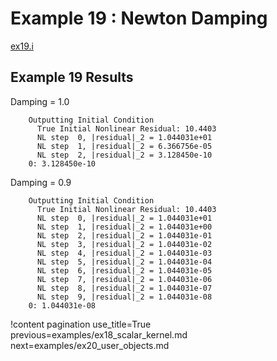 # Example 19 : Newton Damping

[ex19.i](https://github.com/idaholab/moose/blob/devel/examples/ex19_dampers/ex19.i)



## Example 19 Results

Damping = 1.0

```text
    Outputting Initial Condition
      True Initial Nonlinear Residual: 10.4403
      NL step  0, |residual|_2 = 1.044031e+01
      NL step  1, |residual|_2 = 6.366756e-05
      NL step  2, |residual|_2 = 3.128450e-10
    0: 3.128450e-10
```

Damping = 0.9

```text
    Outputting Initial Condition
      True Initial Nonlinear Residual: 10.4403
      NL step  0, |residual|_2 = 1.044031e+01
      NL step  1, |residual|_2 = 1.044031e+00
      NL step  2, |residual|_2 = 1.044031e-01
      NL step  3, |residual|_2 = 1.044031e-02
      NL step  4, |residual|_2 = 1.044031e-03
      NL step  5, |residual|_2 = 1.044031e-04
      NL step  6, |residual|_2 = 1.044031e-05
      NL step  7, |residual|_2 = 1.044031e-06
      NL step  8, |residual|_2 = 1.044031e-07
      NL step  9, |residual|_2 = 1.044031e-08
    0: 1.044031e-08
```

!content pagination use_title=True
                    previous=examples/ex18_scalar_kernel.md
                    next=examples/ex20_user_objects.md
